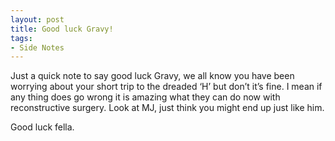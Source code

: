 ```yaml
---
layout: post
title: Good luck Gravy!
tags:
- Side Notes
---
```

Just a quick note to say good luck Gravy, we all know you have been worrying about your short trip to the dreaded ‘H’ but don’t it’s fine. I mean if any thing does go wrong it is amazing what they can do now with reconstructive surgery. Look at MJ, just think you might end up just like him.

Good luck fella.
